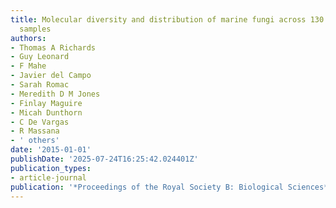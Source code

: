 ```yaml
---
title: Molecular diversity and distribution of marine fungi across 130 European environmental
  samples
authors:
- Thomas A Richards
- Guy Leonard
- F Mahe
- Javier del Campo
- Sarah Romac
- Meredith D M Jones
- Finlay Maguire
- Micah Dunthorn
- C De Vargas
- R Massana
- ' others'
date: '2015-01-01'
publishDate: '2025-07-24T16:25:42.024401Z'
publication_types:
- article-journal
publication: '*Proceedings of the Royal Society B: Biological Sciences*'
---
```

